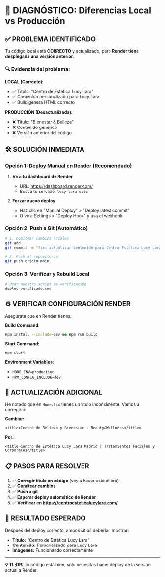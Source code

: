 # 🚨 DIAGNÓSTICO: Diferencias Local vs Producción

## ✅ **PROBLEMA IDENTIFICADO**

Tu código local está **CORRECTO** y actualizado, pero **Render tiene desplegada una versión anterior**.

### 🔍 **Evidencia del problema:**

**LOCAL (Correcto):**
- ✅ Título: "Centro de Estética Lucy Lara"
- ✅ Contenido personalizado para Lucy Lara
- ✅ Build genera HTML correcto

**PRODUCCIÓN (Desactualizada):**
- ❌ Título: "Bienestar & Belleza" 
- ❌ Contenido genérico
- ❌ Versión anterior del código

## 🛠️ **SOLUCIÓN INMEDIATA**

### **Opción 1: Deploy Manual en Render (Recomendado)**

1. **Ve a tu dashboard de Render**
   - URL: https://dashboard.render.com/
   - Busca tu servicio: `lucy-lara-site`

2. **Forzar nuevo deploy**
   - Haz clic en "Manual Deploy" > "Deploy latest commit"
   - O ve a Settings > "Deploy Hook" y usa el webhook

### **Opción 2: Push a Git (Automático)**

```bash
# 1. Comitear cambios locales
git add .
git commit -m "fix: actualizar contenido para Centro Estética Lucy Lara"

# 2. Push al repositorio
git push origin main
```

### **Opción 3: Verificar y Rebuild Local**

```bash
# Usar nuestro script de verificación
deploy-verificado.cmd
```

## ⚙️ **VERIFICAR CONFIGURACIÓN RENDER**

Asegúrate que en Render tienes:

**Build Command:**
```bash
npm install --include=dev && npm run build
```

**Start Command:**
```bash
npm start
```

**Environment Variables:**
- `NODE_ENV=production`
- `NPM_CONFIG_INCLUDE=dev`

## 🔧 **ACTUALIZACIÓN ADICIONAL**

He notado que en `Home.tsx` tienes un título inconsistente. Vamos a corregirlo:

**Cambiar:**
```tsx
<title>Centro de Belleza y Bienestar - Beauty&Wellness</title>
```

**Por:**
```tsx
<title>Centro de Estética Lucy Lara Madrid | Tratamientos Faciales y Corporales</title>
```

## 📋 **PASOS PARA RESOLVER**

1. ✅ **Corregir título en código** (voy a hacer esto ahora)
2. ✅ **Comitear cambios**
3. ✅ **Push a git**
4. ✅ **Esperar deploy automático de Render**
5. ✅ **Verificar en https://centroesteticalucylara.com/**

## 🎯 **RESULTADO ESPERADO**

Después del deploy correcto, ambos sitios deberían mostrar:
- **Título:** "Centro de Estética Lucy Lara"
- **Contenido:** Personalizado para Lucy Lara
- **Imágenes:** Funcionando correctamente

---

**💡 TL;DR:** Tu código está bien, solo necesitas hacer deploy de la versión actual a Render.
